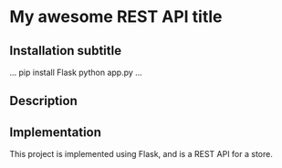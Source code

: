 # My awesome REST API title

## Installation subtitle

...
pip install Flask
python app.py
...

## Description

## Implementation

This project is implemented using Flask, and is a REST API for a store.

